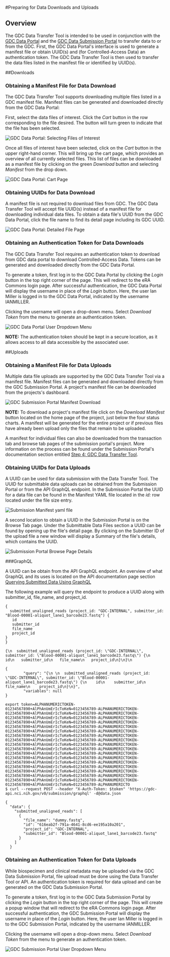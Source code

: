 #Preparing for Data Downloads and Uploads

## Overview

The GDC Data Transfer Tool is intended to be used in conjunction with the [GDC Data Portal](https://gdc-portal.nci.nih.gov) and the [GDC Data Submission Portal](https://gdc-portal.nci.nih.gov/submission/) to transfer data to or from the GDC. First, the GDC Data Portal&#39;s interface is used to generate a manifest file or obtain UUID(s) and (for Controlled-Access Data) an authentication token. The GDC Data Transfer Tool is then used to transfer the data files listed in the manifest file or identified by UUID(s).

##Downloads
### Obtaining a Manifest File for Data Download

The GDC Data Transfer Tool supports downloading multiple files listed in a GDC manifest file. Manifest files can be generated and downloaded directly from the GDC Data Portal:

First, select the data files of interest. Click the *Cart* button in the row corresponding to the file desired. The button will turn green to indicate that the file has been selected.

![GDC Data Portal: Selecting Files of Interest](images/09-15_Data-Portal-File-Selection.png "Selecting Files of Interest")


Once all files of interest have been selected, click on the *Cart* button in the upper right-hand corner. This will bring up the cart page, which provides an overview of all currently selected files. This list of files can be downloaded as a manifest file by clicking on the green *Download* button and selecting *Manifest* from the drop down.

![GDC Data Portal: Cart Page](images/09-15-v2_Data-Portal-Cart-Page.png)

### Obtaining UUIDs for Data Download

A manifest file is not required to download files from GDC. The GDC Data Transfer Tool will accept file UUID(s) instead of a manifest file for downloading individual data files. To obtain a data file's UUID from the GDC Data Portal, click the file name to find its detail page including its GDC UUID.

![GDC Data Portal: Detailed File Page](images/09-22_Data-portal-file-detail-pagev2.png)


### Obtaining an Authentication Token for Data Downloads

The GDC Data Transfer Tool requires an authentication token to download from GDC data portal to download Controlled-Access Data. Tokens can be generated and downloaded directly from the GDC Data Portal.

To generate a token, first log in to the GDC Data Portal by clicking the *Login* button in the top right corner of the page. This will redirect to the eRA Commons login page. After successful authentication, the GDC Data Portal will display the username in place of the *Login* button. Here, the user Ian Miller is logged in to the GDC Data Portal, indicated by the username IANMILLER.

Clicking the username will open a drop-down menu. Select *Download Token* from the menu to generate an authentication token.

![GDC Data Portal User Dropdown Menu](images/auth_example_download_token-2.png)
<!---**GDC Data Portal User Dropdown Menu**--->

**NOTE:** The authentication token should be kept in a secure location, as it allows access to all data accessible by the associated user.

##Uploads
### Obtaining a Manifest File for Data Uploads
Multiple data file uploads are supported by the GDC Data Transfer Tool via a manifest file. Manifest files can be generated and downloaded directly from the GDC Submission Portal.  A project's manifest file can be downloaded from the projects's dashboard.  

![GDC Submission Portal Manifest Download](images/10-10-16_manifest_upload.png)
<!---**GDC Submission Portal Manifest Download**--->

**NOTE:** To download a project's manifest file click on the _Download Manifest_ button located on the home page of the project, just below the four status charts.  A manifest will be generated for the entire project or if previous files have already been upload only the files that remain to be uploaded.  

A manifest for individual files can also be downloaded from the transaction tab and browse tab pages of the submission portal's project.  More information on the process can be found under the Submission Portal's documentation section entitled [Step 4: GDC Data Transfer Tool](https://gdc-docs.nci.nih.gov/Data_Submission_Portal/Users_Guide/Upload_Data/#step-4-gdc-data-transfer-tool).

### Obtaining UUIDs for Data Uploads
A UUID can be used for data submission with the Data Transfer Tool.  The UUID for submittable data uploads can be obtained from the Submission Portal or from the API GraphQL endpoint.  In the Submission Portal the UUID for a data file can be found in the Manifest YAML file located in the _id:_ row located under the file size entry.   

![Submission Manifest yaml file](images/10-18_yaml_submission_UUID.png)


 A second location to obtain a UUID in the Submission Portal is on the Browse Tab page. Under the Submittable Data Files section a UUID can be found by opening up the file's detail page. By clicking on the Submitter ID of the upload file a new window will display a Summary of the file's details, which contains the UUID.

![Submission Portal Browse Page Details](images/submission_portal_browse_page_UUID.png)  

###GraphQL

A UUID can be obtain from the API GraphQL endpoint.  An overview of what GraphQL and its uses is located on the API documentation page section [Querying Submitted Data Using GraphQL](https://gdc-docs.nci.nih.gov/API/Users_Guide/Submission/#querying-submitted-data-using-graphql)

The following example will query the endpoint to produce a UUID along with submitter_id, file_name, and project_id.

```GraphQl_Bare
{
  submitted_unaligned_reads (project_id: "GDC-INTERNAL", submitter_id: "Blood-00001-aliquot_lane1_barcode23.fastq") {
   id
   submitter_id
   file_name
   project_id
}
}
```
```Escaped_Json
{\n  submitted_unaligned_reads (project_id: \"GDC-INTERNAL\", submitter_id: \"Blood-00001-aliquot_lane1_barcode23.fastq\") {\n   id\n   submitter_id\n   file_name\n   project_id\n}\n}\n

```
```Query_json
{
        "query": "{\n \n  submitted_unaligned_reads (project_id: \"GDC-INTERNAL\", submitter_id: \"Blood-00001-aliquot_lane1_barcode23.fastq\") {\n    id\n    submitter_id\n    file_name\n    project_id\n}\n}",
        "variables": null
}
```
```Shell_command
export token=ALPHANUMERICTOKEN-01234567890+AlPhAnUmErIcToKeN=0123456789-ALPHANUMERICTOKEN-01234567890+AlPhAnUmErIcToKeN=0123456789-ALPHANUMERICTOKEN-01234567890+AlPhAnUmErIcToKeN=0123456789-ALPHANUMERICTOKEN-01234567890+AlPhAnUmErIcToKeN=0123456789-ALPHANUMERICTOKEN-01234567890+AlPhAnUmErIcToKeN=0123456789-ALPHANUMERICTOKEN-01234567890+AlPhAnUmErIcToKeN=0123456789-ALPHANUMERICTOKEN-01234567890+AlPhAnUmErIcToKeN=0123456789-ALPHANUMERICTOKEN-01234567890+AlPhAnUmErIcToKeN=0123456789-ALPHANUMERICTOKEN-01234567890+AlPhAnUmErIcToKeN=0123456789-ALPHANUMERICTOKEN-01234567890+AlPhAnUmErIcToKeN=0123456789-ALPHANUMERICTOKEN-01234567890+AlPhAnUmErIcToKeN=0123456789-ALPHANUMERICTOKEN-01234567890+AlPhAnUmErIcToKeN=0123456789-ALPHANUMERICTOKEN-01234567890+AlPhAnUmErIcToKeN=0123456789-ALPHANUMERICTOKEN-01234567890+AlPhAnUmErIcToKeN=0123456789-ALPHANUMERICTOKEN-01234567890+AlPhAnUmErIcToKeN=0123456789-ALPHANUMERICTOKEN-01234567890+AlPhAnUmErIcToKeN=0123456789-ALPHANUMERICTOKEN-01234567890+AlPhAnUmErIcToKeN=0123456789-ALPHANUMERICTOKEN-01234567890+AlPhAnUmErIcToKeN=0123456789-ALPHANUMERICTO
$ curl --request POST --header "X-Auth-Token: $token" 'https://gdc-api.nci.nih.gov/v0/submission/graphql' -d@data.json
```
```API_Response
{
  "data": {
    "submitted_unaligned_reads": [
      {
        "file_name": "dummy.fastq",
        "id": "616eab2f-791a-4641-8cd6-ee195a10a201",
        "project_id": "GDC-INTERNAL",
        "submitter_id": "Blood-00001-aliquot_lane1_barcode23.fastq"
      }
    ]
  }
```
### Obtaining an Authentication Token for Data Uploads
While biospecimen and clinical metadata may be uploaded via the GDC Data Submission Portal, file upload must be done using the Data Transfer Tool or API.  An authentication token is required for data upload and can be generated on the GDC Data Submission Portal.

To generate a token, first log in to the GDC Data Submission Portal by clicking the *Login* button in the top right corner of the page.  This will create a popup window that will redirect to the eRA Commons login page. After successful authentication, the GDC Submission Portal will display the username in place of the *Login* button. Here, the user Ian Miller is logged in to the GDC Submission Portal, indicated by the username IANMILLER.

Clicking the username will open a drop-down menu. Select *Download Token* from the menu to generate an authentication token.

![GDC Submission Portal User Dropdown Menu](images/10-27_Submission_Portal_Auth_Download_Tab.png)
<!---**GDC Submission Portal User Dropdown Menu**--->
